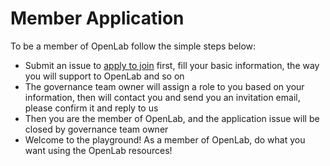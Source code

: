 # Member Application
To be a member of OpenLab follow the simple steps below:

* Submit an issue to [apply to join](https://github.com/theopenlab/joinin/issues/new) first, fill your basic information, the way you will support to OpenLab and so on
* The governance team owner will assign a role to you based on your information, then will contact you and send you an invitation email, please confirm it and reply to us
* Then you are the member of OpenLab, and the application issue will be closed by governance team owner
* Welcome to the playground! As a member of OpenLab, do what you want using the OpenLab resources! 
